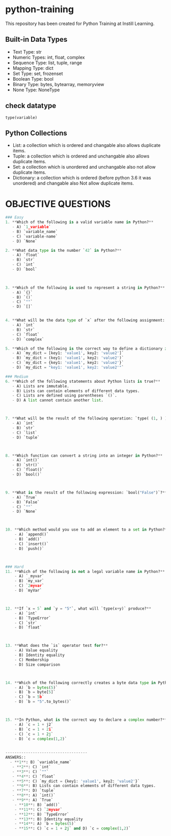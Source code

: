 # python-training
This repository has been created for Python Training at Instill Learning.


## Built-in Data Types
 - Text Type: str
 - Numeric Types: int, float, complex
 - Sequence Type: list, tuple, range
 - Mapping Type: dict
 - Set Type: set, frozenset
 - Boolean Type: bool
 - Binary Type: bytes, bytearray, memoryview
 - None Type: NoneType

 ## check datatype 
    type(variable)

## Python Collections
- List: a collection which is ordered and changable also allows duplicate items.
- Tuple: a collection which is ordered and unchangable also allows duplicate items.
- Set: a collection which is unordered and unchangable also not allow duplicate items.
- Dictionary: a collection which is ordered (before python 3.6 it was unordered) and changable also Not allow duplicate items.


# OBJECTIVE QUESTIONS
```python
### Easy
1. **Which of the following is a valid variable name in Python?**
   - A) `1_variable`
   - B) `variable_name`
   - C) `variable-name`
   - D) `None`

2. **What data type is the number `42` in Python?**
   - A) `float`
   - B) `str`
   - C) `int`
   - D) `bool`

   

3. **Which of the following is used to represent a string in Python?**
   - A) `{}`
   - B) `()`
   - C) `""`
   - D) `[]`


4. **What will be the data type of `x` after the following assignment: `x = 3.14`?**
   - A) `int`
   - B) `str`
   - C) `float`
   - D) `complex`

5. **Which of the following is the correct way to define a dictionary in Python?**
   - A) `my_dict = [key1: 'value1', key2: 'value2']`
   - B) `my_dict = (key1: 'value1', key2: 'value2')`
   - C) `my_dict = {key1: 'value1', key2: 'value2'}`
   - D) `my_dict = "key1: 'value1', key2: 'value2'"`

### Medium
6. **Which of the following statements about Python lists is true?**
   - A) Lists are immutable.
   - B) Lists can contain elements of different data types.
   - C) Lists are defined using parentheses `()`.
   - D) A list cannot contain another list.



7. **What will be the result of the following operation: `type( (1, ) )`?**
   - A) `int`
   - B) `str`
   - C) `list`
   - D) `tuple`



8. **Which function can convert a string into an integer in Python?**
   - A) `int()`
   - B) `str()`
   - C) `float()`
   - D) `bool()`



9. **What is the result of the following expression: `bool("False")`?**
   - A) `True`
   - B) `False`
   - C) `""`
   - D) `None`



10. **Which method would you use to add an element to a set in Python?**
    - A) `append()`
    - B) `add()`
    - C) `insert()`
    - D) `push()`



### Hard
11. **Which of the following is not a legal variable name in Python?**
    - A) `_myvar`
    - B) `my_var`
    - C) `2myvar`
    - D) `myVar`



12. **If `x = 5` and `y = "5"`, what will `type(x+y)` produce?**
    - A) `int`
    - B) `TypeError`
    - C) `str`
    - D) `float`



13. **What does the `is` operator test for?**
    - A) Value equality
    - B) Identity equality
    - C) Membership
    - D) Size comparison



14. **Which of the following correctly creates a byte data type in Python?**
    - A) `b = bytes(5)`
    - B) `b = byte[5]`
    - C) `b = 5b`
    - D) `b = "5".to_bytes()`



15. **In Python, what is the correct way to declare a complex number?**
    - A) `c = 1 + j2`
    - B) `c = 1 + 2i`
    - C) `c = 1 + 2j`
    - D) `c = complex(1,2)`
    

------------------------------------
ANSWERS::
  - **1**: B) `variable_name`
   - **2**: C) `int`
   - **3**: C) `""`
   - **4**: C) `float`
   - **5**: C) `my_dict = {key1: 'value1', key2: 'value2'}`
   - **6**: B) Lists can contain elements of different data types.
   - **7**: D) `tuple`
   - **8**: A) `int()`
   - **9**: A) `True`
    - **10**: B) `add()`
    - **11**: C) `2myvar`
    - **12**: B) `TypeError`
    - **13**: B) Identity equality
    - **14**: A) `b = bytes(5)`
    - **15**: C) `c = 1 + 2j` and D) `c = complex(1,2)`
```
